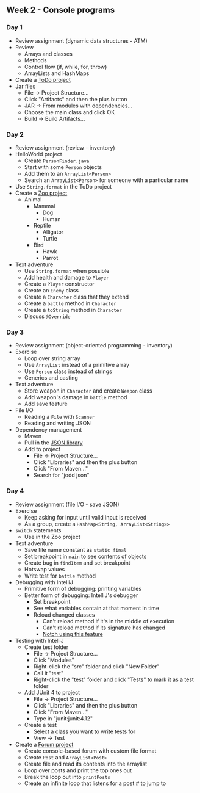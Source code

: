 ## Week 2 - Console programs

### Day 1

* Review assignment (dynamic data structures - ATM)
* Review
  * Arrays and classes
  * Methods
  * Control flow (if, while, for, throw)
  * ArrayLists and HashMaps
* Create a [ToDo project](../projects/ToDo)
* Jar files
  * File -> Project Structure...
  * Click "Artifacts" and then the plus button
  * JAR -> From modules with dependencies...
  * Choose the main class and click OK
  * Build -> Build Artifacts...

### Day 2

* Review assignment (review - inventory)
* HelloWorld project
  * Create `PersonFinder.java`
  * Start with some `Person` objects
  * Add them to an `ArrayList<Person>`
  * Search an `ArrayList<Person>` for someone with a particular name
* Use `String.format` in the ToDo project
* Create a [Zoo project](../projects/Zoo)
  * Animal
    * Mammal
      * Dog
      * Human
    * Reptile
      * Alligator
      * Turtle
    * Bird
      * Hawk
      * Parrot
* Text adventure
  * Use `String.format` when possible
  * Add health and damage to `Player`
  * Create a `Player` constructor
  * Create an `Enemy` class
  * Create a `Character` class that they extend
  * Create a `battle` method in `Character`
  * Create a `toString` method in `Character`
  * Discuss `@Override`

### Day 3

* Review assignment (object-oriented programming - inventory)
* Exercise
  * Loop over string array
  * Use `ArrayList` instead of a primitive array
  * Use `Person` class instead of strings
  * Generics and casting
* Text adventure
  * Store weapon in `Character` and create `Weapon` class
  * Add weapon's damage in `battle` method
  * Add save feature
* File I/O
  * Reading a `File` with `Scanner`
  * Reading and writing JSON
* Dependency management
  * Maven
  * Pull in the [JSON library](http://jodd.org/doc/json/)
  * Add to project
    * File -> Project Structure...
    * Click "Libraries" and then the plus button
    * Click "From Maven..."
    * Search for "jodd json"

### Day 4

* Review assignment (file I/O - save JSON)
* Exercise
  * Keep asking for input until valid input is received
  * As a group, create a `HashMap<String, ArrayList<String>>`
* `switch` statements
  * Use in the Zoo project
* Text adventure
  * Save file name constant as `static final`
  * Set breakpoint in `main` to see contents of objects
  * Create bug in `findItem` and set breakpoint
  * Hotswap values
  * Write test for `battle` method
* Debugging with IntelliJ
  * Primitive form of debugging: printing variables
  * Better form of debugging: IntelliJ's debugger
    * Set breakpoint
    * See what variables contain at that moment in time
    * Reload changed classes
      * Can't reload method if it's in the middle of execution
      * Can't reload method if its signature has changed
      * [Notch using this feature](https://www.youtube.com/watch?v=BES9EKK4Aw4)
* Testing with IntelliJ
  * Create test folder
    * File -> Project Structure...
    * Click "Modules"
    * Right-click the "src" folder and click "New Folder"
    * Call it "test"
    * Right-click the "test" folder and click "Tests" to mark it as a test folder
  * Add JUnit 4 to project
    * File -> Project Structure...
    * Click "Libraries" and then the plus button
    * Click "From Maven..."
    * Type in "junit:junit:4.12"
  * Create a test
    * Select a class you want to write tests for
    * View -> Test 
* Create a [Forum project](../projects/Forum)
  * Create console-based forum with custom file format
  * Create `Post` and `ArrayList<Post>`
  * Create file and read its contents into the arraylist
  * Loop over posts and print the top ones out
  * Break the loop out into `printPosts`
  * Create an infinite loop that listens for a post # to jump to
